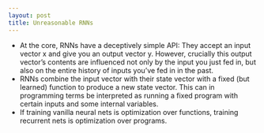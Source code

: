 ```yaml
---
layout: post
title: Unreasonable RNNs
---
```


- At the core, RNNs have a deceptively simple API: They accept an input vector x and give you an output vector y. However, crucially this output vector’s contents are influenced not only by the input you just fed in, but also on the entire history of inputs you’ve fed in in the past.
- RNNs combine the input vector with their state vector with a fixed (but learned) function to produce a new state vector. This can in programming terms be interpreted as running a fixed program with certain inputs and some internal variables. 
- If training vanilla neural nets is optimization over functions, training recurrent nets is optimization over programs.
